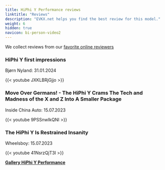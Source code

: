 ```yaml
---
title: HiPhi Y Performance reviews
linktitle: "Reviews"
description: "EVKX.net helps you find the best review for this model."
weight: 6
hidden: true
navicon: bi-person-video2
---
```

We collect reviews from our [favorite online reviewers](../../../../../guides/evreviewers/)

<div class="container text-center shadow p-2 pe-4 mb-5 bg-body-tertiary rounded border">
<h3>HiPhi Y first impressions</h3>
<p>Bjørn Nyland: 31.01.2024</p>

{{< youtube JXKLBRjGjjo >}}

</div>
<div class="container text-center shadow p-2 pe-4 mb-5 bg-body-tertiary rounded border">
<h3>Move Over Germans! - The HiPhi Y Crams The Tech and Madness of the X and Z Into A Smaller Package</h3>
<p>Inside China Auto: 15.07.2023</p>

{{< youtube 9PSSnwIkQNI >}}

</div>
<div class="container text-center shadow p-2 pe-4 mb-5 bg-body-tertiary rounded border">
<h3>The HiPhi Y Is Restrained Insanity</h3>
<p>Wheelsboy: 15.07.2023</p>

{{< youtube 41NsrzQjT3I >}}

</div>
<div class="mt-3 mb-3">
<a href="../gallery/" class="text-decoration-none text-black">
<strong><i class="bi-arrow-left"></i>Gallery  </strong>
</a>
<a href="../" class="text-decoration-none text-black float-end">
<strong>HiPhi Y Performance <i class="bi-arrow-right"></i></strong>
</a>
</div>
